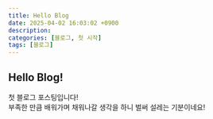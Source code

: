 ```yaml
---
title: Hello Blog
date: 2025-04-02 16:03:02 +0900
description: 
categories: [블로그, 첫 시작]
tags: [블로그]
---
```


## Hello Blog!
첫 블로그 포스팅입니다!  
부족한 만큼 배워가며 채워나갈 생각을 하니 벌써 설레는 기분이네요!